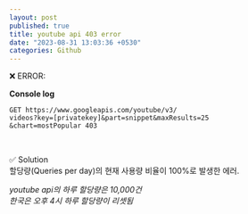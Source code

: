 ```yaml
---
layout: post
published: true
title: youtube api 403 error
date: "2023-08-31 13:03:36 +0530"
categories: Github
---
```


❌ ERROR:   

<b>Console log</b>
```
GET https://www.googleapis.com/youtube/v3/  
videos?key=[privatekey]&part=snippet&maxResults=25   
&chart=mostPopular 403                                       
```
<br>


✅ Solution   
할당량(Queries per day)의 현재 사용량 비율이 100%로 발생한 에러.   

<i>youtube api의 하루 할당량은 10,000건</i>   
<i>한국은 오후 4시 하루 할당량이 리셋됨</i>


